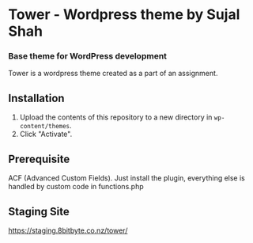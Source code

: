 # Tower - Wordpress theme by Sujal Shah

### Base theme for WordPress development

Tower is a wordpress theme created as a part of an assignment.

## Installation

1. Upload the contents of this repository to a new directory in `wp-content/themes`.
1. Click "Activate".

## Prerequisite

ACF (Advanced Custom Fields). Just install the plugin, everything else is handled by custom code in functions.php

## Staging Site
https://staging.8bitbyte.co.nz/tower/